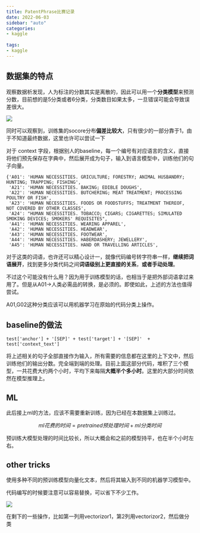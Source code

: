 ```yaml
---
title: PatentPhrase比赛记录
date: 2022-06-03
sidebar: "auto"
categories:
- kaggle
  
tags:
- kaggle
---
```


<!-- more -->

## 数据集的特点

观察数据析发现，人为标注的分数其实是离散的，因此可以用一个**分类模型**来预测分数，目前想的是5分类或者6分类，分类数目如果太多，一旦错误可能会导致误差很大。

![](http://kuroweb.tk/picture/16542561862046630.jpg)

同时可以观察到，训练集的socore分布**偏差比较大**，只有很少的一部分靠于1，由于不知道最终数据，这里也许可以尝试一下





对于 context 字段，根据别人的baseline，每一个编号有对应语言的含义，直接将他们预先保存在字典中，然后展开成为句子，输入到语言模型中，训练他们的句子向量。

```
{'A01': 'HUMAN NECESSITIES. GRICULTURE; FORESTRY; ANIMAL HUSBANDRY; HUNTING; TRAPPING; FISHING',
 'A21': 'HUMAN NECESSITIES. BAKING; EDIBLE DOUGHS',
 'A22': 'HUMAN NECESSITIES. BUTCHERING; MEAT TREATMENT; PROCESSING POULTRY OR FISH',
 'A23': 'HUMAN NECESSITIES. FOODS OR FOODSTUFFS; TREATMENT THEREOF, NOT COVERED BY OTHER CLASSES',
 'A24': "HUMAN NECESSITIES. TOBACCO; CIGARS; CIGARETTES; SIMULATED SMOKING DEVICES; SMOKERS' REQUISITES",
 'A41': 'HUMAN NECESSITIES. WEARING APPAREL',
 'A42': 'HUMAN NECESSITIES. HEADWEAR',
 'A43': 'HUMAN NECESSITIES. FOOTWEAR',
 'A44': 'HUMAN NECESSITIES. HABERDASHERY; JEWELLERY',
 'A45': 'HUMAN NECESSITIES. HAND OR TRAVELLING ARTICLES',
```

对于这类的词语，也许还可以精心设计一，就像代码编号转字符串一样，**继续把词语展开**，找到更多分类代码之间**词语级别上更直接的关系**，**或者手动处理**。



不过这个可能没有什么用？因为用于训练模型的话，也相当于是把外部词语拿过来用了。但是从A01->人类必需品的转换，是必须的。即使如此，上述的方法也值得尝试。

A01,G02这种分类应该可以用机器学习在原始的代码分类上操作。



## baseline的做法

```
test['anchor'] + '[SEP]' + test['target'] + '[SEP]'  + test['context_text']
```

将上述相关的句子全部直接作为输入，所有需要的信息都在这里的上下文中，然后训练他们的输出分数。完全端到端的处理。目前上面这部分代码，堆积了三个模型，一共花费大约两个小时，平均下来每隔**大概半个多小时**。这里的大部分时间依然在模型推理上。

## ML

此后接上ml的方法，应该不需要重新训练，因为已经在本数据集上训练过。



$$ml花费的时间 = pretrained预处理时间 + ml分类时间 $$

预训练大模型处理的时间比较长，所以大概会和之前的模型持平，也在半个小时左右。



## other tricks

使用多种不同的预训练模型向量化文本，然后将其输入到不同的机器学习模型中。

代码编写的时候要注意可以容易替换，可以省下不少工作。

![](http://kuroweb.tk/picture/16542568140600260.jpg)



在剩下的一些操作，比如第一列用vectorizor1，第2列用vectorizor2，然后做分类